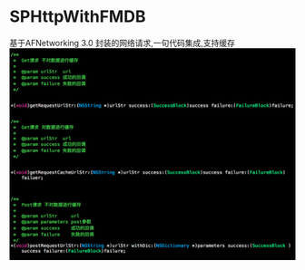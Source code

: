 # SPHttpWithFMDB
基于AFNetworking 3.0 封装的网络请求,一句代码集成,支持缓存 
![](https://github.com/321zhangyang/SPHttpWithYYCache/blob/master/4F1BAA95-5812-4DEA-AF4B-8EE0472A511E.png)
